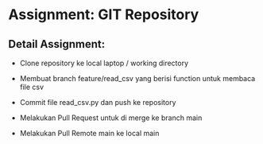# Assignment: GIT Repository

## Detail Assignment:

- Clone repository ke local laptop / working directory

- Membuat branch feature/read_csv yang berisi function untuk membaca file csv

- Commit file read_csv.py dan push ke repository

- Melakukan Pull Request untuk di merge ke branch main

- Melakukan Pull Remote main ke local main
